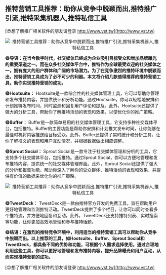 ## **推特营销工具推荐：助你从竞争中脱颖而出,推特推广引流,推特采集机器人,推特私信工具**

[😍想了解推广相关软件的朋友请登录 http://www.vst.tw](http://www.vst.tw)

 <center><img src="https://vst.tw/MP4/tuiguang/png/7.png" alt="推特营销工具推荐：助你从竞争中脱颖而出,推特推广引流,推特采集机器人,推特私信工具"></center>

**😄导语：在当今数字时代，社交媒体已经成为企业吸引目标受众和增加品牌曝光的重要渠道之一。而在众多社交媒体平台中，推特作为全球最受欢迎的社交媒体之一，拥有庞大的用户群体和广阔的市场潜力。为了在竞争激烈的推特环境中脱颖而出，推特营销工具成为了必不可少的利器。本文将介绍几款值得推荐的推特营销工具，助你实现推特营销的成功。**

**😄Hootsuite：**
Hootsuite是一款综合性的社交媒体管理工具，它可以帮助你管理和发布推特内容，并提供统计和分析功能。通过Hootsuite，你可以轻松地安排和计划推特发布时间，同时监测和回复用户评论和提及。此外，Hootsuite还提供了强大的分析工具，帮助你了解推特活动的表现和效果，以便优化你的推广策略。

**😄Buffer：**
Buffer是一款简单易用的社交媒体管理工具，它支持多种社交媒体平台，包括推特。Buffer的主要功能是帮助你安排和计划推文发布时间，让你能够在最佳时机将内容推送给目标受众。此外，Buffer还提供了实时统计和分析工具，让你了解推文的表现和用户互动情况，并根据数据做出相应调整。

**😄Sprout Social：**
Sprout Social是一款专注于社交媒体管理和分析的工具，它支持多个社交媒体平台，包括推特。通过Sprout Social，你可以方便地管理和发布推特内容，提供统一的社交媒体管理界面。此外，Sprout Social还提供了强大的分析和报告功能，帮助你深入了解你的受众群体、推特活动的表现和效果，并提供有价值的数据来优化你的推广策略。

 <center><img src="https://vst.tw/MP4/tuiguang/png/0.png" alt="推特营销工具推荐：助你从竞争中脱颖而出,推特推广引流,推特采集机器人,推特私信工具"></center>

**😄TweetDeck：**
TweetDeck是一款由推特官方开发的免费工具，旨在帮助用户更好地管理和监测推特活动。TweetDeck提供了多个栏目，让你可以同时查看多个推特流，并方便地回复和互动。此外，TweetDeck还支持推特列表、实时搜索等功能，让你更加高效地管理和参与推特话题。

**😄结语：在激烈的推特竞争环境中，利用适当的推特营销工具可以帮助你从竞争中脱颖而出。以上推荐的工具，如Hootsuite、Buffer、Sprout Social和TweetDeck，都具备不同的优势和功能，可根据个人需求选择使用。通过合理地利用这些工具，你可以更好地管理和发布推特内容，提升品牌曝光和用户互动，从而实现推特营销的成功。**

[😍想了解推广相关软件的朋友请登录 http://www.vst.tw](http://www.vst.tw)



